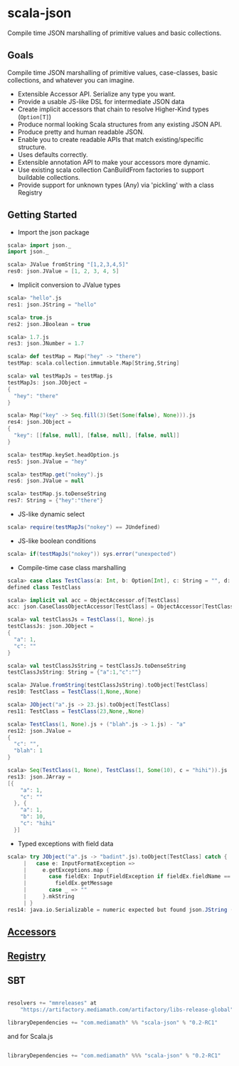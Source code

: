 scala-json
==========
Compile time JSON marshalling of primitive values and basic collections.

Goals
-----
Compile time JSON marshalling of primitive values, case-classes, basic collections, and whatever you can imagine.
* Extensible Accessor API. Serialize any type you want.
* Provide a usable JS-like DSL for intermediate JSON data
* Create implicit accessors that chain to resolve Higher-Kind types (```Option[T]```)
* Produce normal looking Scala structures from any existing JSON API.
* Produce pretty and human readable JSON.
* Enable you to create readable APIs that match existing/specific structure.
* Uses defaults correctly.
* Extensible annotation API to make your accessors more dynamic.
* Use existing scala collection CanBuildFrom factories to support buildable collections.
* Provide support for unknown types (Any) via 'pickling' with a class Registry

Getting Started
---------------

* Import the json package
```scala
scala> import json._
import json._

scala> JValue fromString "[1,2,3,4,5]"
res0: json.JValue = [1, 2, 3, 4, 5]
```
* Implicit conversion to JValue types
```scala
scala> "hello".js
res1: json.JString = "hello"

scala> true.js
res2: json.JBoolean = true

scala> 1.7.js
res3: json.JNumber = 1.7

scala> def testMap = Map("hey" -> "there")
testMap: scala.collection.immutable.Map[String,String]

scala> val testMapJs = testMap.js
testMapJs: json.JObject = 
{
  "hey": "there"
}

scala> Map("key" -> Seq.fill(3)(Set(Some(false), None))).js
res4: json.JObject = 
{
  "key": [[false, null], [false, null], [false, null]]
}

scala> testMap.keySet.headOption.js
res5: json.JValue = "hey"

scala> testMap.get("nokey").js
res6: json.JValue = null

scala> testMap.js.toDenseString
res7: String = {"hey":"there"}
```
* JS-like dynamic select
```scala
scala> require(testMapJs("nokey") == JUndefined)
```
* JS-like boolean conditions
```scala
scala> if(testMapJs("nokey")) sys.error("unexpected")
```
* Compile-time case class marshalling
```scala
scala> case class TestClass(a: Int, b: Option[Int], c: String = "", d: Option[Int] = None)
defined class TestClass

scala> implicit val acc = ObjectAccessor.of[TestClass]
acc: json.CaseClassObjectAccessor[TestClass] = ObjectAccessor[TestClass]

scala> val testClassJs = TestClass(1, None).js
testClassJs: json.JObject = 
{
  "a": 1, 
  "c": ""
}

scala> val testClassJsString = testClassJs.toDenseString
testClassJsString: String = {"a":1,"c":""}

scala> JValue.fromString(testClassJsString).toObject[TestClass]
res10: TestClass = TestClass(1,None,,None)

scala> JObject("a".js -> 23.js).toObject[TestClass]
res11: TestClass = TestClass(23,None,,None)

scala> TestClass(1, None).js + ("blah".js -> 1.js) - "a"
res12: json.JValue = 
{
  "c": "", 
  "blah": 1
}

scala> Seq(TestClass(1, None), TestClass(1, Some(10), c = "hihi")).js
res13: json.JArray = 
[{
    "a": 1, 
    "c": ""
  }, {
    "a": 1, 
    "b": 10, 
    "c": "hihi"
  }]
```
* Typed exceptions with field data
```scala
scala> try JObject("a".js -> "badint".js).toObject[TestClass] catch {
     |   case e: InputFormatException =>
     |     e.getExceptions.map {
     |       case fieldEx: InputFieldException if fieldEx.fieldName == "a" =>
     |         fieldEx.getMessage
     |       case _ => ""
     |     }.mkString
     | }
res14: java.io.Serializable = numeric expected but found json.JString (of value "badint")
```

[Accessors](./ACCESSORS.md)
---

[Registry](./REGISTRY.md)
---

SBT
---

```scala

resolvers += "mmreleases" at
    "https://artifactory.mediamath.com/artifactory/libs-release-global"

libraryDependencies += "com.mediamath" %% "scala-json" % "0.2-RC1"

```

and for Scala.js

```scala

libraryDependencies += "com.mediamath" %%% "scala-json" % "0.2-RC1"

```

